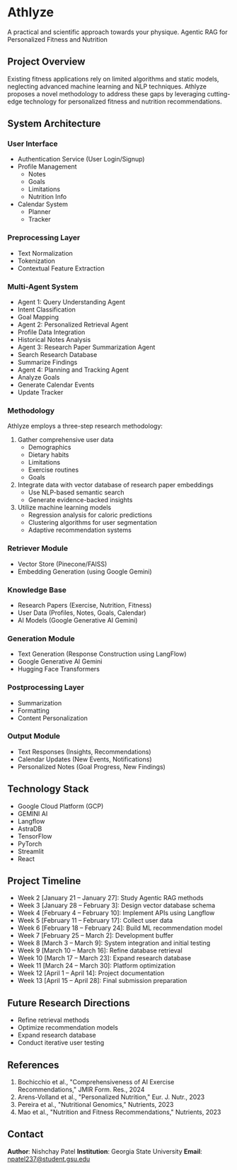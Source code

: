 # Athlyze
A practical and scientific approach towards your physique.
Agentic RAG for Personalized Fitness and Nutrition

## Project Overview
Existing fitness applications rely on limited algorithms and static models, neglecting advanced machine learning and NLP techniques. Athlyze proposes a novel methodology to address these gaps by leveraging cutting-edge technology for personalized fitness and nutrition recommendations.

## System Architecture
### User Interface
* Authentication Service (User Login/Signup)
 * Profile Management
   * Notes
   * Goals  
   * Limitations
   * Nutrition Info
 * Calendar System
   * Planner
   * Tracker

### Preprocessing Layer 
* Text Normalization
* Tokenization
* Contextual Feature Extraction

### Multi-Agent System
* Agent 1: Query Understanding Agent
 * Intent Classification
 * Goal Mapping
* Agent 2: Personalized Retrieval Agent
 * Profile Data Integration
 * Historical Notes Analysis  
* Agent 3: Research Paper Summarization Agent
 * Search Research Database
 * Summarize Findings
* Agent 4: Planning and Tracking Agent
 * Analyze Goals
 * Generate Calendar Events  
 * Update Tracker

### Methodology
Athlyze employs a three-step research methodology:
1. Gather comprehensive user data
   - Demographics
   - Dietary habits
   - Limitations
   - Exercise routines
   - Goals
2. Integrate data with vector database of research paper embeddings
   - Use NLP-based semantic search
   - Generate evidence-backed insights
3. Utilize machine learning models
   - Regression analysis for caloric predictions
   - Clustering algorithms for user segmentation
   - Adaptive recommendation systems

### Retriever Module
* Vector Store (Pinecone/FAISS)
 * Embedding Generation (using Google Gemini)

### Knowledge Base
* Research Papers (Exercise, Nutrition, Fitness)
* User Data (Profiles, Notes, Goals, Calendar)
* AI Models (Google Generative AI Gemini)

### Generation Module
* Text Generation (Response Construction using LangFlow)
 * Google Generative AI Gemini
 * Hugging Face Transformers

### Postprocessing Layer
* Summarization 
* Formatting
* Content Personalization

### Output Module
* Text Responses (Insights, Recommendations)
* Calendar Updates (New Events, Notifications)
* Personalized Notes (Goal Progress, New Findings)

## Technology Stack
* Google Cloud Platform (GCP)
* GEMINI AI
* Langflow
* AstraDB
* TensorFlow
* PyTorch
* Streamlit
* React

## Project Timeline
* Week 2 [January 21 – January 27]: Study Agentic RAG methods
* Week 3 [January 28 – February 3]: Design vector database schema
* Week 4 [February 4 – February 10]: Implement APIs using Langflow
* Week 5 [February 11 – February 17]: Collect user data
* Week 6 [February 18 – February 24]: Build ML recommendation model
* Week 7 [February 25 – March 2]: Development buffer
* Week 8 [March 3 – March 9]: System integration and initial testing
* Week 9 [March 10 – March 16]: Refine database retrieval
* Week 10 [March 17 – March 23]: Expand research database
* Week 11 [March 24 – March 30]: Platform optimization
* Week 12 [April 1 – April 14]: Project documentation
* Week 13 [April 15 – April 28]: Final submission preparation

## Future Research Directions
* Refine retrieval methods
* Optimize recommendation models
* Expand research database
* Conduct iterative user testing

## References
1. Bochicchio et al., "Comprehensiveness of AI Exercise Recommendations," JMIR Form. Res., 2024
2. Arens-Volland et al., "Personalized Nutrition," Eur. J. Nutr., 2023
3. Pereira et al., "Nutritional Genomics," Nutrients, 2023
4. Mao et al., "Nutrition and Fitness Recommendations," Nutrients, 2023

## Contact
**Author**: Nishchay Patel
**Institution**: Georgia State University
**Email**: npatel237@student.gsu.edu

